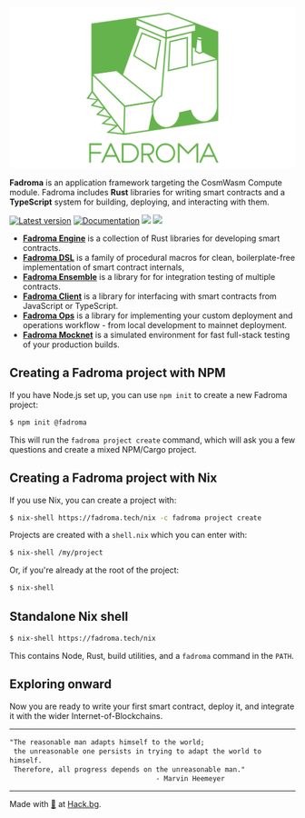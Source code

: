 [![Fadroma](./homepage/logo.svg)](https://fadroma.tech)

**Fadroma** is an application framework targeting the CosmWasm Compute module.
Fadroma includes **Rust** libraries for writing smart contracts and a
**TypeScript** system for building, deploying, and interacting with them.

[![Latest version](https://img.shields.io/crates/v/fadroma.svg?color=%2365b34c&style=for-the-badge)](https://crates.io/crates/fadroma)
[![Documentation](https://img.shields.io/docsrs/fadroma/latest?color=%2365b34c&style=for-the-badge)](https://docs.rs/fadroma)
[![](https://img.shields.io/npm/v/@fadroma/core?color=%2365b34c&label=%40fadroma%2Fcore&style=for-the-badge)](https://www.npmjs.com/package/@fadroma/core)
[![](https://img.shields.io/npm/v/@fadroma/scrt?color=%2365b34c&label=%40fadroma%2Fscrt&style=for-the-badge)](https://www.npmjs.com/package/@fadroma/scrt)

* [**Fadroma Engine**](https://fadroma.tech/rs/fadroma/index.html) is a collection of
  Rust libraries for developing smart contracts.
* [**Fadroma DSL**](https://fadroma.tech/rs/fadroma_proc_derive/index.html)
  is a family of procedural macros for clean, boilerplate-free implementation
  of smart contract internals,
* [**Fadroma Ensemble**](https://fadroma.tech/rs/fadroma/ensemble/index.html)
  is a library for for integration testing of multiple contracts.
* [**Fadroma Client**](https://fadroma.tech/js/modules/_fadroma_client.html) is a library for
  interfacing with smart contracts from JavaScript or TypeScript.
* [**Fadroma Ops**](https://fadroma.tech/js/modules/_fadroma_ops.html) is
  a library for implementing your custom deployment and operations workflow - from local development
  to mainnet deployment.
* [**Fadroma Mocknet**](https://fadroma.tech/js/classes/_fadroma_ops.Mocknet.html) is
  a simulated environment for fast full-stack testing of your production builds.

## Creating a Fadroma project with NPM

If you have Node.js set up, you can use `npm init` to create a new Fadroma project:

```sh
$ npm init @fadroma
```

This will run the `fadroma project create` command,
which will ask you a few questions and create a mixed NPM/Cargo project.

## Creating a Fadroma project with Nix

If you use Nix, you can create a project with:

```sh
$ nix-shell https://fadroma.tech/nix -c fadroma project create
```

Projects are created with a `shell.nix` which you can enter with:

```sh
$ nix-shell /my/project
```

Or, if you're already at the root of the project:

```sh
$ nix-shell
```

## Standalone Nix shell

```sh
$ nix-shell https://fadroma.tech/nix
```

This contains Node, Rust, build utilities,
and a `fadroma` command in the `PATH`.

## Exploring onward

Now you are ready to write your first smart contract, deploy it,
and integrate it with the wider Internet-of-Blockchains.

---

```
"The reasonable man adapts himself to the world;
 the unreasonable one persists in trying to adapt the world to himself.
 Therefore, all progress depends on the unreasonable man."
                                    - Marvin Heemeyer
```

---

Made with [💚](mailto:hello@hack.bg) at [Hack.bg](https://hack.bg).
